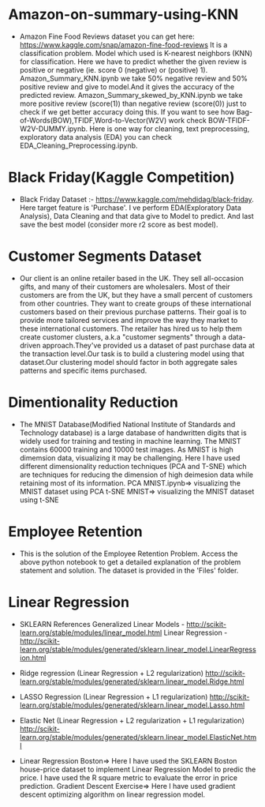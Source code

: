 # Amazon-on-summary-using-KNN
* Amazon Fine Food Reviews dataset you can get here: https://www.kaggle.com/snap/amazon-fine-food-reviews It is a classification problem. Model which used is K-nearest neighbors (KNN) for classification. Here we have to predict whether the given review is positive or negative (ie. score 0 (negative) or (positive) 1). Amazon_Summary_KNN.ipynb we take 50% negative review and 50% positive review and give to model.And it gives the accuracy of the predicted review. Amazon_Summary_skewed_by_KNN.ipynb we take more positive review (score(1)) than negative review (score(0)) just to check if we get better accuracy doing this. If you want to see how Bag-of-Words(BOW),TFIDF,Word-to-Vector(W2V) work check BOW-TFIDF-W2V-DUMMY.ipynb. Here is one way for cleaning, text preprocessing, exploratory data analysis (EDA) you can check EDA_Cleaning_Preprocessing.ipynb.

# Black Friday(Kaggle Competition) 
* Black Friday Dataset :- https://www.kaggle.com/mehdidag/black-friday. Here target feature is 'Purchase'. I ve perform EDA(Exploratory Data Analysis), Data Cleaning and that data give to Model to predict. And last save the best model (consider more r2 score as best model).

# Customer Segments Dataset
* Our client is an online retailer based in the UK. They sell all-occasion gifts, and many of their customers are wholesalers.
Most of their customers are from the UK, but they have a small percent of customers from other countries.
They want to create groups of these international customers based on their previous purchase patterns.
Their goal is to provide more tailored services and improve the way they market to these international customers.
The retailer has hired us to help them create customer clusters, a.k.a "customer segments" through a data-driven approach.They've provided us a dataset of past purchase data at the transaction level.Our task is to build a clustering model using that dataset.Our clustering model should factor in both aggregate sales patterns and specific items purchased.

# Dimentionality Reduction
* The MNIST Database(Modified National Institute of Standards and Technology database) is a large database of handwritten digits that is widely used for training and testing in machine learning. The MNIST contains 60000 training and 10000 test images. As MNIST is high dimemsion data, visualizing it may be challenging. Here I have used different dimensionality reduction techniques (PCA and T-SNE) which are techniques for reducing the dimension of high deimesion data while retaining most of its information.
PCA MNIST.ipynb=> visualizing the MNIST dataset using PCA
t-SNE MNIST=> visualizing the MNIST dataset using t-SNE

# Employee Retention
* This is the solution of the Employee Retention Problem. Access the above python notebook to get a detailed explanation of the problem statement and solution.
The dataset is provided in the 'Files' folder.

# Linear Regression
* SKLEARN References Generalized Linear Models - http://scikit-learn.org/stable/modules/linear_model.html
Linear Regression - http://scikit-learn.org/stable/modules/generated/sklearn.linear_model.LinearRegression.html

* Ridge regression (Linear Regression + L2 regularization) http://scikit-learn.org/stable/modules/generated/sklearn.linear_model.Ridge.html

* LASSO Regression (Linear Regression + L1 regularization) http://scikit-learn.org/stable/modules/generated/sklearn.linear_model.Lasso.html

* Elastic Net (Linear Regression + L2 regularization + L1 regularization) http://scikit-learn.org/stable/modules/generated/sklearn.linear_model.ElasticNet.html

* Linear Regression Boston=> Here I have used the SKLEARN Boston house-price dataset to implement Linear Regression Model to predic the price. I have used the R square metric to evaluate the error in price prediction. Gradient Descent Exercise=> Here I have used gradient descent optimizing algorithm on linear regression model.

